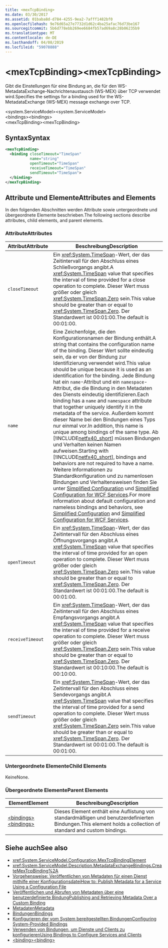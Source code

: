 ```yaml
---
title: <mexTcpBinding>
ms.date: 03/30/2017
ms.assetid: 01baba8d-d784-4255-9ea2-7afff1482bf0
ms.openlocfilehash: 9e76d65a27e7732d1d62c4ba25afac76d73be167
ms.sourcegitcommit: 5b6d778ebb269ee6684fb57ad69a8c28b06235b9
ms.translationtype: MT
ms.contentlocale: de-DE
ms.lasthandoff: 04/08/2019
ms.locfileid: "59078888"
---
```

# <a name="mextcpbinding"></a><span data-ttu-id="f8db4-101">\<mexTcpBinding></span><span class="sxs-lookup"><span data-stu-id="f8db4-101">\<mexTcpBinding></span></span>
<span data-ttu-id="f8db4-102">Gibt die Einstellungen für eine Bindung an, die für den WS-MetadataExchange-Nachrichtenaustausch (WS-MEX) über TCP verwendet wird.</span><span class="sxs-lookup"><span data-stu-id="f8db4-102">Specifies the settings for a binding used for the WS-MetadataExchange (WS-MEX) message exchange over TCP.</span></span>  
  
 <span data-ttu-id="f8db4-103">\<system.ServiceModel></span><span class="sxs-lookup"><span data-stu-id="f8db4-103">\<system.ServiceModel></span></span>  
<span data-ttu-id="f8db4-104">\<bindings></span><span class="sxs-lookup"><span data-stu-id="f8db4-104">\<bindings></span></span>  
<span data-ttu-id="f8db4-105">\<mexTcpBinding></span><span class="sxs-lookup"><span data-stu-id="f8db4-105">\<mexTcpBinding></span></span>  
  
## <a name="syntax"></a><span data-ttu-id="f8db4-106">Syntax</span><span class="sxs-lookup"><span data-stu-id="f8db4-106">Syntax</span></span>  
  
```xml  
<mexTcpBinding>
  <binding closeTimeout="TimeSpan"
           name="string"
           openTimeout="TimeSpan"
           receiveTimeout="TimeSpan"
           sendTimeout="TimeSpan">
  </binding>
</mexTcpBinding>
```  
  
## <a name="attributes-and-elements"></a><span data-ttu-id="f8db4-107">Attribute und Elemente</span><span class="sxs-lookup"><span data-stu-id="f8db4-107">Attributes and Elements</span></span>  
 <span data-ttu-id="f8db4-108">In den folgenden Abschnitten werden Attribute sowie untergeordnete und übergeordnete Elemente beschrieben.</span><span class="sxs-lookup"><span data-stu-id="f8db4-108">The following sections describe attributes, child elements, and parent elements.</span></span>  
  
### <a name="attributes"></a><span data-ttu-id="f8db4-109">Attribute</span><span class="sxs-lookup"><span data-stu-id="f8db4-109">Attributes</span></span>  
  
|<span data-ttu-id="f8db4-110">Attribut</span><span class="sxs-lookup"><span data-stu-id="f8db4-110">Attribute</span></span>|<span data-ttu-id="f8db4-111">Beschreibung</span><span class="sxs-lookup"><span data-stu-id="f8db4-111">Description</span></span>|  
|---------------|-----------------|  
|`closeTimeout`|<span data-ttu-id="f8db4-112">Ein <xref:System.TimeSpan>-Wert, der das Zeitintervall für den Abschluss eines Schließvorgangs angibt.</span><span class="sxs-lookup"><span data-stu-id="f8db4-112">A <xref:System.TimeSpan> value that specifies the interval of time provided for a close operation to complete.</span></span> <span data-ttu-id="f8db4-113">Dieser Wert muss größer oder gleich <xref:System.TimeSpan.Zero> sein.</span><span class="sxs-lookup"><span data-stu-id="f8db4-113">This value should be greater than or equal to <xref:System.TimeSpan.Zero>.</span></span> <span data-ttu-id="f8db4-114">Der Standardwert ist 00:01:00.</span><span class="sxs-lookup"><span data-stu-id="f8db4-114">The default is 00:01:00.</span></span>|  
|`name`|<span data-ttu-id="f8db4-115">Eine Zeichenfolge, die den Konfigurationsnamen der Bindung enthält.</span><span class="sxs-lookup"><span data-stu-id="f8db4-115">A string that contains the configuration name of the binding.</span></span> <span data-ttu-id="f8db4-116">Dieser Wert sollte eindeutig sein, da er von der Bindung zur Identifizierung verwendet wird.</span><span class="sxs-lookup"><span data-stu-id="f8db4-116">This value should be unique because it is used as an identification for the binding.</span></span> <span data-ttu-id="f8db4-117">Jede Bindung hat ein `name`-Attribut und ein `namespace`-Attribut, die die Bindung in den Metadaten des Diensts eindeutig identifizieren.</span><span class="sxs-lookup"><span data-stu-id="f8db4-117">Each binding has a `name` and `namespace` attribute that together uniquely identify it in the metadata of the service.</span></span> <span data-ttu-id="f8db4-118">Außerdem kommt dieser Name bei den Bindungen eines Typs nur einmal vor.</span><span class="sxs-lookup"><span data-stu-id="f8db4-118">In addition, this name is unique among bindings of the same type.</span></span> <span data-ttu-id="f8db4-119">Ab [!INCLUDE[netfx40_short](../../../../../includes/netfx40-short-md.md)] müssen Bindungen und Verhalten keinen Namen aufweisen.</span><span class="sxs-lookup"><span data-stu-id="f8db4-119">Starting with [!INCLUDE[netfx40_short](../../../../../includes/netfx40-short-md.md)], bindings and behaviors are not required to have a name.</span></span> <span data-ttu-id="f8db4-120">Weitere Informationen zu Standardkonfiguration und zu namenlosen Bindungen und Verhaltensweisen finden Sie unter [Simplified Configuration](../../../../../docs/framework/wcf/simplified-configuration.md) und [Simplified Configuration for WCF Services](../../../../../docs/framework/wcf/samples/simplified-configuration-for-wcf-services.md).</span><span class="sxs-lookup"><span data-stu-id="f8db4-120">For more information about default configuration and nameless bindings and behaviors, see [Simplified Configuration](../../../../../docs/framework/wcf/simplified-configuration.md) and [Simplified Configuration for WCF Services](../../../../../docs/framework/wcf/samples/simplified-configuration-for-wcf-services.md).</span></span>|  
|`openTimeout`|<span data-ttu-id="f8db4-121">Ein <xref:System.TimeSpan>-Wert, der das Zeitintervall für den Abschluss eines Öffnungsvorgangs angibt.</span><span class="sxs-lookup"><span data-stu-id="f8db4-121">A <xref:System.TimeSpan> value that specifies the interval of time provided for an open operation to complete.</span></span> <span data-ttu-id="f8db4-122">Dieser Wert muss größer oder gleich <xref:System.TimeSpan.Zero> sein.</span><span class="sxs-lookup"><span data-stu-id="f8db4-122">This value should be greater than or equal to <xref:System.TimeSpan.Zero>.</span></span> <span data-ttu-id="f8db4-123">Der Standardwert ist 00:01:00.</span><span class="sxs-lookup"><span data-stu-id="f8db4-123">The default is 00:01:00.</span></span>|  
|`receiveTimeout`|<span data-ttu-id="f8db4-124">Ein <xref:System.TimeSpan>-Wert, der das Zeitintervall für den Abschluss eines Empfangsvorgangs angibt.</span><span class="sxs-lookup"><span data-stu-id="f8db4-124">A <xref:System.TimeSpan> value that specifies the interval of time provided for a receive operation to complete.</span></span> <span data-ttu-id="f8db4-125">Dieser Wert muss größer oder gleich <xref:System.TimeSpan.Zero> sein.</span><span class="sxs-lookup"><span data-stu-id="f8db4-125">This value should be greater than or equal to <xref:System.TimeSpan.Zero>.</span></span> <span data-ttu-id="f8db4-126">Der Standardwert ist 00:10:00.</span><span class="sxs-lookup"><span data-stu-id="f8db4-126">The default is 00:10:00.</span></span>|  
|`sendTimeout`|<span data-ttu-id="f8db4-127">Ein <xref:System.TimeSpan>-Wert, der das Zeitintervall für den Abschluss eines Sendevorgangs angibt.</span><span class="sxs-lookup"><span data-stu-id="f8db4-127">A <xref:System.TimeSpan> value that specifies the interval of time provided for a send operation to complete.</span></span> <span data-ttu-id="f8db4-128">Dieser Wert muss größer oder gleich <xref:System.TimeSpan.Zero> sein.</span><span class="sxs-lookup"><span data-stu-id="f8db4-128">This value should be greater than or equal to <xref:System.TimeSpan.Zero>.</span></span> <span data-ttu-id="f8db4-129">Der Standardwert ist 00:01:00.</span><span class="sxs-lookup"><span data-stu-id="f8db4-129">The default is 00:01:00.</span></span>|  
  
### <a name="child-elements"></a><span data-ttu-id="f8db4-130">Untergeordnete Elemente</span><span class="sxs-lookup"><span data-stu-id="f8db4-130">Child Elements</span></span>  
 <span data-ttu-id="f8db4-131">Keine</span><span class="sxs-lookup"><span data-stu-id="f8db4-131">None.</span></span>  
  
### <a name="parent-elements"></a><span data-ttu-id="f8db4-132">Übergeordnete Elemente</span><span class="sxs-lookup"><span data-stu-id="f8db4-132">Parent Elements</span></span>  
  
|<span data-ttu-id="f8db4-133">Element</span><span class="sxs-lookup"><span data-stu-id="f8db4-133">Element</span></span>|<span data-ttu-id="f8db4-134">Beschreibung</span><span class="sxs-lookup"><span data-stu-id="f8db4-134">Description</span></span>|  
|-------------|-----------------|  
|[<span data-ttu-id="f8db4-135">\<bindings></span><span class="sxs-lookup"><span data-stu-id="f8db4-135">\<bindings></span></span>](../../../../../docs/framework/configure-apps/file-schema/wcf/bindings.md)|<span data-ttu-id="f8db4-136">Dieses Element enthält eine Auflistung von standardmäßigen und benutzerdefinierten Bindungen.</span><span class="sxs-lookup"><span data-stu-id="f8db4-136">This element holds a collection of standard and custom bindings.</span></span>|  
  
## <a name="see-also"></a><span data-ttu-id="f8db4-137">Siehe auch</span><span class="sxs-lookup"><span data-stu-id="f8db4-137">See also</span></span>

- <xref:System.ServiceModel.Configuration.MexTcpBindingElement>
- <xref:System.ServiceModel.Description.MetadataExchangeBindings.CreateMexTcpBinding%2A>
- [<span data-ttu-id="f8db4-138">Vorgehensweise: Veröffentlichen von Metadaten für einen Dienst mithilfe einer Konfigurationsdatei</span><span class="sxs-lookup"><span data-stu-id="f8db4-138">How to: Publish Metadata for a Service Using a Configuration File</span></span>](../../../../../docs/framework/wcf/feature-details/how-to-publish-metadata-for-a-service-using-a-configuration-file.md)
- [<span data-ttu-id="f8db4-139">Veröffentlichen und Abrufen von Metadaten über eine benutzerdefinierte Bindung</span><span class="sxs-lookup"><span data-stu-id="f8db4-139">Publishing and Retrieving Metadata Over a Custom Binding</span></span>](../../../../../docs/framework/wcf/extending/publishing-and-retrieving-metadata-over-a-custom-binding.md)
- [<span data-ttu-id="f8db4-140">Metadaten</span><span class="sxs-lookup"><span data-stu-id="f8db4-140">Metadata</span></span>](../../../../../docs/framework/wcf/feature-details/metadata.md)
- [<span data-ttu-id="f8db4-141">Bindungen</span><span class="sxs-lookup"><span data-stu-id="f8db4-141">Bindings</span></span>](../../../../../docs/framework/wcf/bindings.md)
- [<span data-ttu-id="f8db4-142">Konfigurieren der vom System bereitgestellten Bindungen</span><span class="sxs-lookup"><span data-stu-id="f8db4-142">Configuring System-Provided Bindings</span></span>](../../../../../docs/framework/wcf/feature-details/configuring-system-provided-bindings.md)
- [<span data-ttu-id="f8db4-143">Verwenden von Bindungen, um Dienste und Clients zu konfigurieren</span><span class="sxs-lookup"><span data-stu-id="f8db4-143">Using Bindings to Configure Services and Clients</span></span>](../../../../../docs/framework/wcf/using-bindings-to-configure-services-and-clients.md)
- [<span data-ttu-id="f8db4-144">\<binding></span><span class="sxs-lookup"><span data-stu-id="f8db4-144">\<binding></span></span>](../../../../../docs/framework/misc/binding.md)
